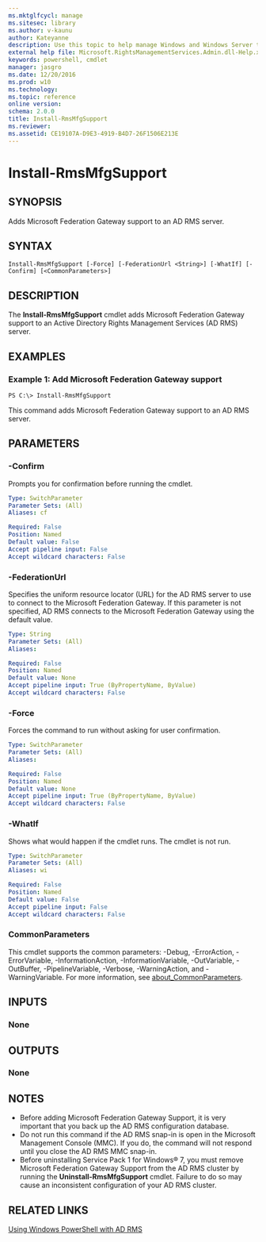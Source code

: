 ```yaml
---
ms.mktglfcycl: manage
ms.sitesec: library
ms.author: v-kaunu
author: Kateyanne
description: Use this topic to help manage Windows and Windows Server technologies with Windows PowerShell.
external help file: Microsoft.RightsManagementServices.Admin.dll-Help.xml
keywords: powershell, cmdlet
manager: jasgro
ms.date: 12/20/2016
ms.prod: w10
ms.technology: 
ms.topic: reference
online version: 
schema: 2.0.0
title: Install-RmsMfgSupport
ms.reviewer:
ms.assetid: CE19107A-D9E3-4919-B4D7-26F1506E213E
---
```


# Install-RmsMfgSupport

## SYNOPSIS
Adds Microsoft Federation Gateway support to an AD RMS server.

## SYNTAX

```
Install-RmsMfgSupport [-Force] [-FederationUrl <String>] [-WhatIf] [-Confirm] [<CommonParameters>]
```

## DESCRIPTION
The **Install-RmsMfgSupport** cmdlet adds Microsoft Federation Gateway support to an Active Directory Rights Management Services (AD RMS) server.

## EXAMPLES

### Example 1: Add Microsoft Federation Gateway support
```
PS C:\> Install-RmsMfgSupport
```

This command adds Microsoft Federation Gateway support to an AD RMS server.

## PARAMETERS

### -Confirm
Prompts you for confirmation before running the cmdlet.

```yaml
Type: SwitchParameter
Parameter Sets: (All)
Aliases: cf

Required: False
Position: Named
Default value: False
Accept pipeline input: False
Accept wildcard characters: False
```

### -FederationUrl
Specifies the uniform resource locator (URL) for the AD RMS server to use to connect to the Microsoft Federation Gateway.
If this parameter is not specified, AD RMS connects to the Microsoft Federation Gateway using the default value.

```yaml
Type: String
Parameter Sets: (All)
Aliases: 

Required: False
Position: Named
Default value: None
Accept pipeline input: True (ByPropertyName, ByValue)
Accept wildcard characters: False
```

### -Force
Forces the command to run without asking for user confirmation.

```yaml
Type: SwitchParameter
Parameter Sets: (All)
Aliases: 

Required: False
Position: Named
Default value: None
Accept pipeline input: True (ByPropertyName, ByValue)
Accept wildcard characters: False
```

### -WhatIf
Shows what would happen if the cmdlet runs.
The cmdlet is not run.

```yaml
Type: SwitchParameter
Parameter Sets: (All)
Aliases: wi

Required: False
Position: Named
Default value: False
Accept pipeline input: False
Accept wildcard characters: False
```

### CommonParameters
This cmdlet supports the common parameters: -Debug, -ErrorAction, -ErrorVariable, -InformationAction, -InformationVariable, -OutVariable, -OutBuffer, -PipelineVariable, -Verbose, -WarningAction, and -WarningVariable. For more information, see [about_CommonParameters](http://go.microsoft.com/fwlink/?LinkID=113216).

## INPUTS

### None

## OUTPUTS

### None

## NOTES
* Before adding Microsoft Federation Gateway Support, it is very important that you back up the AD RMS configuration database.
* Do not run this command if the AD RMS snap-in is open in the Microsoft Management Console (MMC). If you do, the command will not respond until you close the AD RMS MMC snap-in.
* Before uninstalling Service Pack 1 for Windows® 7, you must remove Microsoft Federation Gateway Support from the AD RMS cluster by running the **Uninstall-RmsMfgSupport** cmdlet. Failure to do so may cause an inconsistent configuration of your AD RMS cluster.

## RELATED LINKS

[Using Windows PowerShell with AD RMS](http://go.microsoft.com/fwlink/?LinkId=136806)

